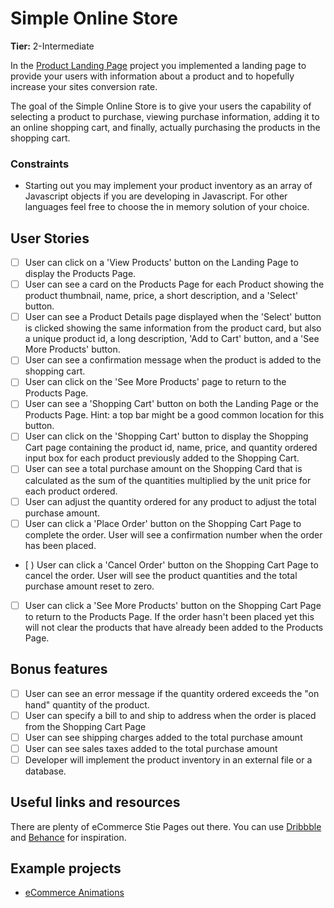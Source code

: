 # Simple Online Store

**Tier:** 2-Intermediate

In the [Product Landing Page](./Product-Landing-Page.md) project you implemented
a landing page to provide your users with information about a product and to
hopefully increase your sites conversion rate.

The goal of the Simple Online Store is to give your users the capability of 
selecting a product to purchase, viewing purchase information, adding it to
an online shopping cart, and finally, actually purchasing the products in the
shopping cart.

### Constraints

- Starting out you may implement your product inventory as an array of 
Javascript objects if you are developing in Javascript. For other languages
feel free to choose the in memory solution of your choice.

## User Stories

-   [ ] User can click on a 'View Products' button on the Landing Page to 
display the Products Page.
-   [ ] User can see a card on the Products Page for each
Product showing the product thumbnail, name, price, a short description,
and a 'Select' button.
-   [ ] User can see a Product Details page displayed when the 'Select' button
is clicked showing the same information from the product card, but also a 
unique product id, a long description, 'Add to Cart' button, and a 
'See More Products' button.
-   [ ] User can see a confirmation message when the product is added to the
shopping cart.
-   [ ] User can click on the 'See More Products' page to return to the 
Products Page. 
-   [ ] User can see a 'Shopping Cart' button on both the Landing
Page or the Products Page. Hint:  a top bar might be a good common location
for this button.
-   [ ] User can click on the 'Shopping Cart' button to display the Shopping
Cart page containing the product id, name, price, and quantity
ordered input box for each product previously added to the Shopping Cart.
-   [ ] User can see a total purchase amount on the Shopping Card that is
calculated as the sum of the quantities multiplied by the unit price for each
product ordered.
-   [ ] User can adjust the quantity ordered for any product to adjust the
total purchase amount. 
-   [ ] User can click a 'Place Order' button on the Shopping Cart Page to 
complete the order. User will see a confirmation number when the order has been
placed.
-   [ ) User can click a 'Cancel Order' button on the Shopping Cart Page to 
cancel the order. User will see the product quantities and the total purchase
amount reset to zero.
-   [ ] User can click a 'See More Products' button on the Shopping Cart Page
to return to the Products Page. If the order hasn't been placed yet this will
not clear the products that have already been added to the Products Page.

## Bonus features

-   [ ] User can see an error message if the quantity ordered exceeds the 
"on hand" quantity of the product.
-   [ ] User can specify a bill to and ship to address when the order is
placed from the Shopping Cart Page
-   [ ] User can see shipping charges added to the total purchase amount
-   [ ] User can see sales taxes added to the total purchase amount
-   [ ] Developer will implement the product inventory in an external file or
a database.

## Useful links and resources

There are plenty of eCommerce Stie Pages out there. You can use [Dribbble](www.dribbble.com) and [Behance](www.behance.net) for inspiration.

## Example projects

-   [eCommerce Animations](https://codepen.io/RSH87/pen/RagqEv)

